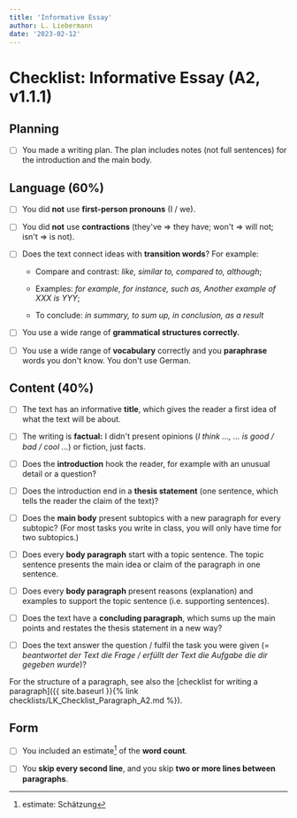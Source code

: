 ```yaml
---
title: 'Informative Essay'
author: L. Liebermann
date: '2023-02-12'
---
```


# Checklist: Informative Essay (A2, v1.1.1)

## Planning

- [ ] You made a writing plan. The plan includes notes (not full sentences) for
the introduction and the main body. 

## Language (60%)

- [ ] You did **not** use **first-person pronouns** (I / we).

- [ ] You did **not** use **contractions** (they've =\> they have; won't =\>
will not; isn't =\> is not).

- [ ] Does the text connect ideas with **transition words**? For example: 

    - Compare and contrast: _like, similar to, compared to, although_; 

    - Examples: _for example, for instance, such as, Another example of XXX is
    YYY_;
   
    - To conclude: _in summary, to sum up, in conclusion, as a result_

- [ ] You use a wide range of **grammatical structures correctly.**

- [ ] You use a wide range of **vocabulary** correctly and you **paraphrase**
words you don't know. You don't use German.

## Content (40%)

- [ ] The text has an informative **title**, which gives the reader a first
idea of what the text will be about.

- [ ] The writing is **factual:** I didn't present opinions (_I think \..., ...
is good / bad / cool ..._) or fiction, just facts.

- [ ] Does the **introduction** hook the reader, for example with an unusual
detail or a question?

- [ ] Does the introduction end in a **thesis statement** (one sentence, which
tells the reader the claim of the text)?

- [ ] Does the **main body** present subtopics with a new paragraph for every
subtopic? (For most tasks you write in class, you will only have time for two
subtopics.)

- [ ] Does every **body paragraph** start with a topic sentence. The topic
sentence presents the main idea or claim of the paragraph in one sentence.

- [ ] Does every **body paragraph** present reasons (explanation) and examples
to support the topic sentence (i.e. supporting sentences).

- [ ] Does the text have a **concluding paragraph**, which sums up the main
points and restates the thesis statement in a new way?

- [ ] Does the text answer the question / fulfil the task you were given (=
_beantwortet der Text die Frage / erfüllt der Text die Aufgabe die dir gegeben
wurde_)?

For the structure of a paragraph, see also the [checklist for writing a
paragraph]({{ site.baseurl }}{% link checklists/LK_Checklist_Paragraph_A2.md
%}).

## Form

- [ ] You included an estimate[^1] of the **word count**. 

- [ ] You **skip every second line**, and you skip **two or more lines between
paragraphs**. 

[^1]: estimate: Schätzung

